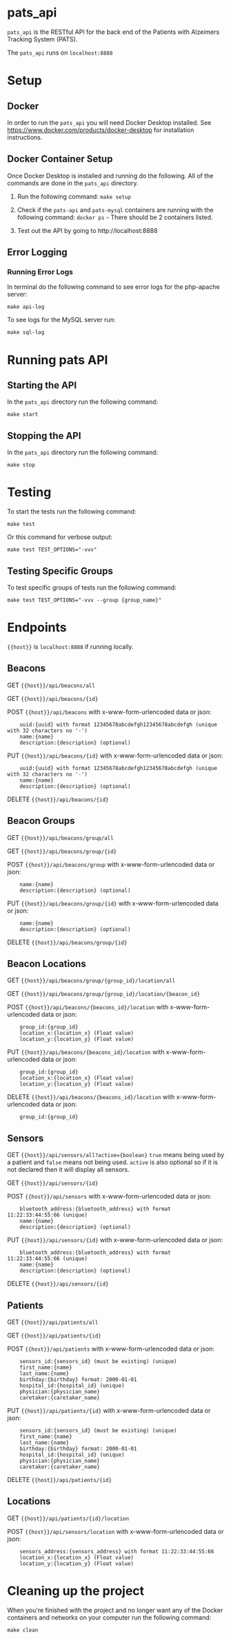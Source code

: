 # pats_api
`pats_api` is the RESTful API for the back end of the Patients with Alzeimers Tracking System (PATS).

The `pats_api` runs on `localhost:8888`

# Setup
## Docker
In order to run the `pats_api` you will need Docker Desktop installed. See https://www.docker.com/products/docker-desktop for installation instructions.

## Docker Container Setup
Once Docker Desktop is installed and running do the following. All of the commands are done in the `pats_api` directory.

1. Run the following command: `make setup`

2. Check if the `pats-api` and `pats-mysql` containers are running with the following command: `docker ps` - There should be 2 containers listed.

3. Test out the API by going to http://localhost:8888

## Error Logging
### Running Error Logs
In terminal do the following command to see error logs for the php-apache server:

`make api-log`

To see logs for the MySQL server run:

`make sql-log`

# Running pats API
## Starting the API
In the `pats_api` directory run the following command: 

`make start`

## Stopping the API
In the `pats_api` directory run the following command: 

`make stop`

# Testing
To start the tests run the following command:

`make test`

Or this command for verbose output:

`make test TEST_OPTIONS="-vvv"`

## Testing Specific Groups
To test specific groups of tests run the following command:

`make test TEST_OPTIONS="-vvv --group {group_name}"`

# Endpoints
`{{host}}` is `localhost:8888` if running locally.

## Beacons
GET `{{host}}/api/beacons/all`

GET `{{host}}/api/beacons/{id}`

POST `{{host}}/api/beacons` with x-www-form-urlencoded data or json:
```
	uuid:{uuid} with format 12345678abcdefgh12345678abcdefgh (unique with 32 characters no '-')
	name:{name}
	description:{description} (optional)
```

PUT `{{host}}/api/beacons/{id}` with x-www-form-urlencoded data or json:
```
	uuid:{uuid} with format 12345678abcdefgh12345678abcdefgh (unique with 32 characters no '-')
	name:{name}
	description:{description} (optional)
```

DELETE `{{host}}/api/beacons/{id}`

## Beacon Groups
GET `{{host}}/api/beacons/group/all`

GET `{{host}}/api/beacons/group/{id}`

POST `{{host}}/api/beacons/group` with x-www-form-urlencoded data or json:
```
	name:{name}
	description:{description} (optional)
```

PUT `{{host}}/api/beacons/group/{id}` with x-www-form-urlencoded data or json:
```
	name:{name}
	description:{description} (optional)
```

DELETE `{{host}}/api/beacons/group/{id}`

## Beacon Locations
GET `{{host}}/api/beacons/group/{group_id}/location/all`

GET `{{host}}/api/beacons/group/{group_id}/location/{beacon_id}`

POST `{{host}}/api/beacons/{beacons_id}/location` with x-www-form-urlencoded data or json:
```
	group_id:{group_id}
	location_x:{location_x} (Float value)
	location_y:{location_y} (Float value)
```

PUT `{{host}}/api/beacons/{beacons_id}/location` with x-www-form-urlencoded data or json:
```
	group_id:{group_id}
	location_x:{location_x} (Float value)
	location_y:{location_y} (Float value)
```

DELETE `{{host}}/api/beacons/{beacons_id}/location` with x-www-form-urlencoded data or json:
```
	group_id:{group_id}
```

## Sensors
GET `{{host}}/api/sensors/all?active={boolean}` `true` means being used by a patient and `false` means not being used. `active` is also optional so if it is not declared then it will display all sensors.

GET `{{host}}/api/sensors/{id}`

POST `{{host}}/api/sensors` with x-www-form-urlencoded data or json:
```
	bluetooth_address:{bluetooth_address} with format 11:22:33:44:55:66 (unique)
	name:{name}
	description:{description} (optional)
```

PUT `{{host}}/api/sensors/{id}` with x-www-form-urlencoded data or json:
```
	bluetooth_address:{bluetooth_address} with format 11:22:33:44:55:66 (unique)
	name:{name}
	description:{description} (optional)
```

DELETE `{{host}}/api/sensors/{id}`

## Patients
GET `{{host}}/api/patients/all`

GET `{{host}}/api/patients/{id}`

POST `{{host}}/api/patients` with x-www-form-urlencoded data or json:
```
	sensors_id:{sensors_id} (must be existing) (unique)
	first_name:{name}
	last_name:{name}
	birthday:{birthday} format: 2000-01-01
	hospital_id:{hospital_id} (unique)
	physician:{physician_name}
	caretaker:{caretaker_name}
```

PUT `{{host}}/api/patients/{id}` with x-www-form-urlencoded data or json:
```
	sensors_id:{sensors_id} (must be existing) (unique)
	first_name:{name}
	last_name:{name}
	birthday:{birthday} format: 2000-01-01
	hospital_id:{hospital_id} (unique)
	physician:{physician_name}
	caretaker:{caretaker_name}
```

DELETE `{{host}}/api/patients/{id}`

## Locations
GET `{{host}}/api/patients/{id}/location`

POST `{{host}}/api/sensors/location` with x-www-form-urlencoded data or json:
```
	sensors_address:{sensors_address} with format 11:22:33:44:55:66
	location_x:{location_x} (Float value)
	location_y:{location_y} (Float value)
```

# Cleaning up the project
When you're finished with the project and no longer want any of the Docker containers and networks on your computer run the following command:

`make clean`